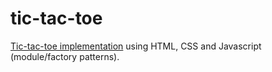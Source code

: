 # tic-tac-toe

[Tic-tac-toe implementation](https://kabirdugal.github.io/tic-tac-toe/) using HTML, CSS and Javascript (module/factory patterns).
